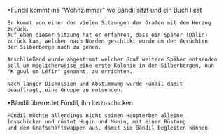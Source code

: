 
•Fúndil kommt ins "Wohnzimmer" wo Bándil sitzt und ein Buch liest
	
	Er kommt von einer der vielen Sitzungen der Grafen mit dem Herzog 
	zurück. 
	Auf eben dieser Sitzung hat er erfahren, dass ein Späher (Dàlin)
	zurück kam, welcher nach Norden geschickt wurde um den Gerüchten
	der Silberberge nach zu gehen.
	
	Anschließend wurde abgestimmt welcher Graf weitere Späher entsenden
	soll um möglicherweise eine erste Kolonie in den Silberbergen, nun
	"K'guul um Léfir" genannt, zu errichten.
	
	Nach langer Diskussion und Abstimmung wurde Fúndil damit 
	beauftragt, eine Gruppe zu entsenden.


•Bándil überredet Fúndil, ihn loszuschicken
	
	Fúndil möchte allerdings nicht seinen Haupterben alleine
	losschicken und rüstet Hugin und Munin, mit einer Rüstung 
	und dem Grafschaftswappen aus, damit sie Bándil begleiten können
